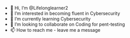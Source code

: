 - 👋 Hi, I’m @Lifelonglearner2
- 👀 I’m interested in becoming fluent in Cybersecurity
- 🌱 I’m currently learning Cybersecurity
- 💞️ I’m looking to collaborate on Coding for pent-testing
- 📫 How to reach me - leave me a message

<!---
Lifelonglearner2/Lifelonglearner2 is a ✨ special ✨ repository because its `README.md` (this file) appears on your GitHub profile.
You can click the Preview link to take a look at your changes.
--->

